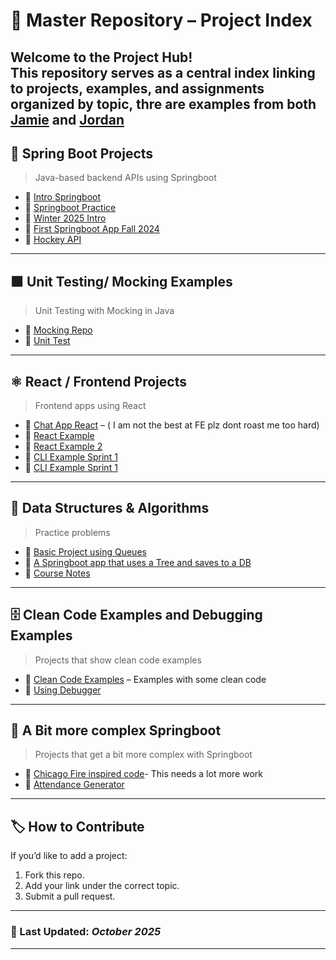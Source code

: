 # 🧭 Master Repository – Project Index

Welcome to the **Project Hub**!  
This repository serves as a central index linking to projects, examples, and assignments organized by topic, thre are examples from both [Jamie](https://github.com/jamie-keyin?tab=repositories) and [Jordan](https://github.com/JKells99?tab=repositories)
---
## 🧩 Spring Boot Projects
> Java-based backend APIs using Springboot

-  🔗 [Intro Springboot](https://github.com/JKells99/fall2025SpringbootIntro)
-  🔗 [Springboot Practice](https://github.com/JKells99/S4PracticeSpringBootProblems)
-  🔗 [Winter 2025 Intro](https://github.com/JKells99/Winter2025Springboot)
-  🔗 [First Springboot App Fall 2024](https://github.com/JKells99/FirstSpringBootAppFalll2024)
-  🔗 [Hockey API](https://github.com/jamie-keyin/s4_2024_hockey_reg_system_api)
---

## 🟩 Unit Testing/ Mocking Examples
> Unit Testing with Mocking in Java

-  🔗 [Mocking Repo](https://github.com/JKells99/MockingRepo)
-  🔗 [Unit Test](https://github.com/JKells99/UnitTestFall2024Examples)
---

## ⚛️ React / Frontend Projects
> Frontend apps using React

-  🔗 [Chat App React](https://github.com/JKells99/chatapp-FE) – ( I am not the best at FE plz dont roast me too hard)  
-  🔗 [React Example](https://github.com/JKells99/reactreviewfall2024)
-  🔗 [React Example 2](https://github.com/JKells99/fall2024react)
-  🔗 [CLI Example Sprint 1](https://github.com/jamie-keyin/AttendanceReportGeneratorCLI)
-  🔗 [CLI Example Sprint 1](https://github.com/jamie-keyin/S4_2023_Spring_HTTP_Client_Mock)

---

## 🌲 Data Structures & Algorithms
> Practice problems
-  🔗 [Basic Project using Queues](https://github.com/JKells99/DSAAnimalExample) 
-  🔗 [A Springboot app that uses a Tree and saves to a DB](https://github.com/JKells99/GSONEXAMPLE)
-  🔗 [Course Notes](https://github.com/JKells99/DSANotesKeyin)


---

## 🗄️ Clean Code Examples and Debugging Examples
> Projects that show clean code examples

-  🔗 [Clean Code Examples](https://github.com/JKells99/CleanCodeExamples) – Examples with some clean code  
-  🔗 [Using Debugger](https://github.com/JKells99/DebuggingExamples)

---

## 🐳 A Bit more complex Springboot
> Projects that get a bit more complex with Springboot

-  🔗 [Chicago Fire inspired code](https://github.com/JKells99/ChicagoFireHouseManagnmentSystem)- This needs a lot more work 
-  🔗 [Attendance Generator](https://github.com/jamie-keyin/AttendanceReportGenerator)

---

## 🏷️ How to Contribute

If you’d like to add a project:
1. Fork this repo.
2. Add your link under the correct topic.
3. Submit a pull request.

---

### 📅 Last Updated: *October 2025*

---

